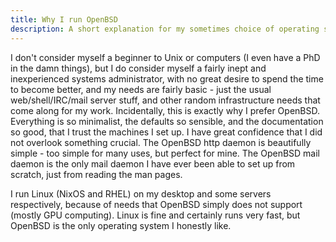 ```yaml
---
title: Why I run OpenBSD
description: A short explanation for my sometimes choice of operating system
---
```


I don't consider myself a beginner to Unix or computers (I even have a
PhD in the damn things), but I do consider myself a fairly inept and
inexperienced systems administrator, with no great desire to spend the
time to become better, and my needs are fairly basic - just the usual
web/shell/IRC/mail server stuff, and other random infrastructure needs
that come along for my work. Incidentally, this is exactly why I
prefer OpenBSD. Everything is so minimalist, the defaults so sensible,
and the documentation so good, that I trust the machines I set up. I
have great confidence that I did not overlook something crucial. The
OpenBSD http daemon is beautifully simple - too simple for many uses,
but perfect for mine. The OpenBSD mail daemon is the only mail daemon
I have ever been able to set up from scratch, just from reading the
man pages.

I run Linux (NixOS and RHEL) on my desktop and some servers
respectively, because of needs that OpenBSD simply does not support
(mostly GPU computing). Linux is fine and certainly runs very fast,
but OpenBSD is the only operating system I honestly like.
